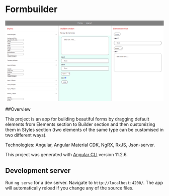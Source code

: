 # Formbuilder

![](src/assets/screenshots/ScreenshotFormbuilder.png)

##Overview

This project is an app for building beautiful forms by dragging default elements from Elements section to Builder section and then customizing them in Styles section (two elements of the same type  can be customised in two different ways).

Technologies: Angular, Angular Material CDK, NgRX, RxJS, Json-server.

This project was generated with [Angular CLI](https://github.com/angular/angular-cli) version 11.2.6.

## Development server

Run `ng serve` for a dev server. Navigate to `http://localhost:4200/`. The app will automatically reload if you change any of the source files.

